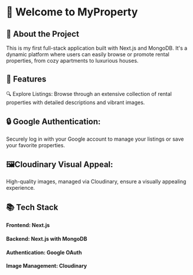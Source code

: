 # 🏡 Welcome to MyProperty 

## 🚀 About the Project

This is my first full-stack application built with Next.js and MongoDB. It's a dynamic platform where users can easily browse or promote rental properties, from cozy apartments to luxurious houses.

## 🌟 Features

🔍 Explore Listings: Browse through an extensive collection of rental properties with detailed descriptions and vibrant images.

## 🔒 Google Authentication:

Securely log in with your Google account to manage your listings or save your favorite properties.

## 🖼️Cloudinary Visual Appeal:

High-quality images, managed via Cloudinary, ensure a visually appealing experience.

## 📚 Tech Stack

#### Frontend: Next.js
#### Backend: Next.js with MongoDB
#### Authentication: Google OAuth
#### Image Management: Cloudinary
